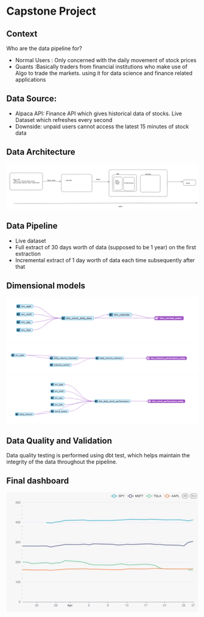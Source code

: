 # Capstone Project

## Context

Who are the data pipeline for?

- Normal Users : Only concerned with the daily movement of stock prices
- Quants :Basically traders from financial institutions who make use of Algo to trade the markets. using it for data science and finance related applications

## Data Source:

- Alpaca API: Finance API which gives historical data of stocks. Live Dataset which refreshes every second
- Downside: unpaid users cannot access the latest 15 minutes of stock data

## Data Architecture

![Data Architecture Diagram](images/data_architecture.png)

## Data Pipeline

- Live dataset
- Full extract of 30 days worth of data (supposed to be 1 year) on the first extraction
- Incremental extract of 1 day worth of data each time subsequently after that

## Dimensional models

![Data Architecture Diagram](images/fact_table_1.png)
![Data Architecture Diagram](images/fact_table_2.png)
![Data Architecture Diagram](images/fact_table_3.png)

## Data Quality and Validation

Data quality testing is performed using dbt test, which helps maintain the integrity of the data throughout the pipeline.

## Final dashboard

![Data Architecture Diagram](images/table_1.jpg)
